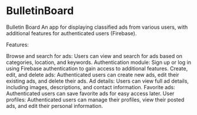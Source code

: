 # BulletinBoard
Bulletin Board An app for displaying classified ads from various users, with additional features for authenticated users (Firebase).

Features:

Browse and search for ads: Users can view and search for ads based on categories, location, and keywords.
Authentication module: Sign up or log in using Firebase authentication to gain access to additional features.
Create, edit, and delete ads: Authenticated users can create new ads, edit their existing ads, and delete their ads.
Ad details: Users can view full ad details, including images, descriptions, and contact information.
Favorite ads: Authenticated users can save favorite ads for easy access later.
User profiles: Authenticated users can manage their profiles, view their posted ads, and edit their personal information.
